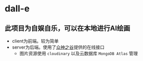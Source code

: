# dall-e

##  此项目为自娱自乐，可以在本地进行AI绘画
- client为前端。较为简单
- server为后端。使用了[众神之谷](https://www.kamiya.dev/)提供的在线接口
  - 图片资源使用 `cloudinary` 以及云数据库 `MongoDB Atlas` 管理
